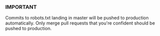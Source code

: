 ### IMPORTANT

Commits to robots.txt landing in master will be pushed to production automatically. Only merge pull requests that you're confident should be pushed to production.

